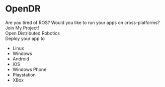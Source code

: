 # OpenDR
Are you tired of ROS? Would you like to run your apps on cross-platforms? Join My Project!<br>
Open Distributed Robotics <br>
Deploy your app to 
- Linux<br>
- Windows<br>
- Android<br>
- iOS<br>
- Windows Phone<br>
- Playstation<br>
- XBox
